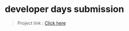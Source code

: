 # developer days submission 

> Project link : [Click here](https://jos-re.github.io/Calculator-Counter/)
